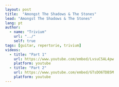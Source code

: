 ```yaml
---
layout: post
title:  "Amongst The Shadows & The Stones"
lead: "Amongst The Shadows & The Stones"
lang: pt
author:
  - name: "Trivium"
    url: "../"
    self: true
tags: [guitar, repertorie, trivium]
videos:
  - title: "Part 1"
    url: https://www.youtube.com/embed/LvsuC5AL4pw
    platform: youtube
  - title: "Part 2"
    url: https://www.youtube.com/embed/GTsDO6TDB5M
    platform: youtube
---
```

